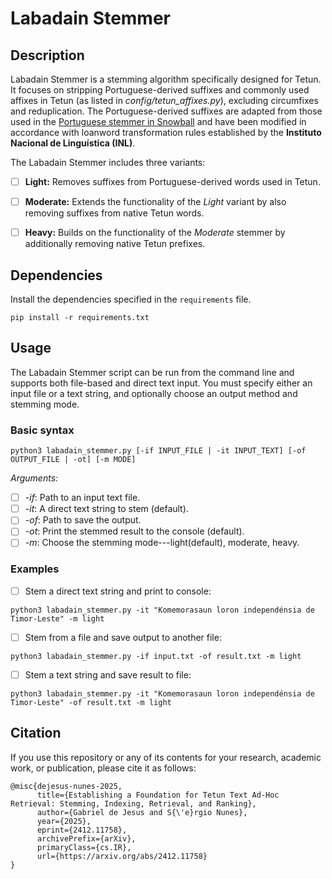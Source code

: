 # Labadain Stemmer

## Description
Labadain Stemmer is a stemming algorithm specifically designed for Tetun. It focuses on stripping Portuguese-derived suffixes and commonly used affixes in Tetun (as listed in *config/tetun_affixes.py*), excluding circumfixes and reduplication. The Portuguese-derived suffixes are adapted from those used in the [Portuguese stemmer in Snowball](https://snowballstem.org/algorithms/portuguese/stemmer.html) and have been modified in accordance with loanword transformation rules established by the **Instituto Nacional de Linguística (INL)**. 

The Labadain Stemmer includes three variants:

- [ ] **Light:** Removes suffixes from Portuguese-derived words used in Tetun.

- [ ] **Moderate:** Extends the functionality of the *Light* variant by also removing suffixes from native Tetun words.

- [ ] **Heavy:** Builds on the functionality of the *Moderate* stemmer by additionally removing native Tetun prefixes.


## Dependencies

Install the dependencies specified in the `requirements` file.

```
pip install -r requirements.txt
```

## Usage

The Labadain Stemmer script can be run from the command line and supports both file-based and direct text input. You must specify either an input file or a text string, and optionally choose an output method and stemming mode.

### Basic syntax
```
python3 labadain_stemmer.py [-if INPUT_FILE | -it INPUT_TEXT] [-of OUTPUT_FILE | -ot] [-m MODE]
```

*Arguments:*

- [ ] *-if*: Path to an input text file.
- [ ] *-it*: A direct text string to stem (default).
- [ ] *-of*: Path to save the output.
- [ ] *-ot*: Print the stemmed result to the console (default).
- [ ] *-m*: Choose the stemming mode---light(default), moderate, heavy.

### Examples

- [ ] Stem a direct text string and print to console:

```
python3 labadain_stemmer.py -it "Komemorasaun loron independénsia de Timor-Leste" -m light
```

- [ ] Stem from a file and save output to another file:

```
python3 labadain_stemmer.py -if input.txt -of result.txt -m light
```

- [ ] Stem a text string and save result to file:

```
python3 labadain_stemmer.py -it "Komemorasaun loron independénsia de Timor-Leste" -of result.txt -m light
```


## Citation
If you use this repository or any of its contents for your research, academic work, or publication, please cite it as follows:

```
@misc{dejesus-nunes-2025,
      title={Establishing a Foundation for Tetun Text Ad-Hoc Retrieval: Stemming, Indexing, Retrieval, and Ranking}, 
      author={Gabriel de Jesus and S{\'e}rgio Nunes},
      year={2025},
      eprint={2412.11758},
      archivePrefix={arXiv},
      primaryClass={cs.IR},
      url={https://arxiv.org/abs/2412.11758}
}
```